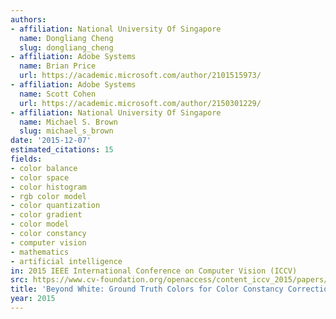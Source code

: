 ```yaml
---
authors:
- affiliation: National University Of Singapore
  name: Dongliang Cheng
  slug: dongliang_cheng
- affiliation: Adobe Systems
  name: Brian Price
  url: https://academic.microsoft.com/author/2101515973/
- affiliation: Adobe Systems
  name: Scott Cohen
  url: https://academic.microsoft.com/author/2150301229/
- affiliation: National University Of Singapore
  name: Michael S. Brown
  slug: michael_s_brown
date: '2015-12-07'
estimated_citations: 15
fields:
- color balance
- color space
- color histogram
- rgb color model
- color quantization
- color gradient
- color model
- color constancy
- computer vision
- mathematics
- artificial intelligence
in: 2015 IEEE International Conference on Computer Vision (ICCV)
src: https://www.cv-foundation.org/openaccess/content_iccv_2015/papers/Cheng_Beyond_White_Ground_ICCV_2015_paper.pdf
title: 'Beyond White: Ground Truth Colors for Color Constancy Correction'
year: 2015
---
```

